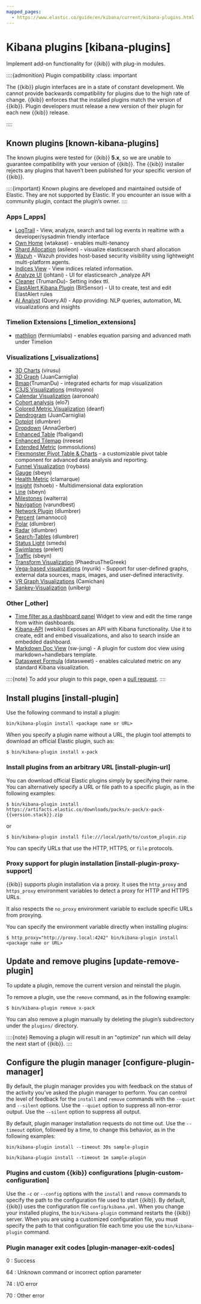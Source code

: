 ```yaml
---
mapped_pages:
  - https://www.elastic.co/guide/en/kibana/current/kibana-plugins.html
---
```


# Kibana plugins [kibana-plugins]

Implement add-on functionality for {{kib}} with plug-in modules.

::::{admonition} Plugin compatibility
:class: important

The {{kib}} plugin interfaces are in a state of constant development.  We cannot provide backwards compatibility for plugins due to the high rate of change.  {{kib}} enforces that the installed plugins match the version of {{kib}}. Plugin developers must release a new version of their plugin for each new {{kib}} release.

::::



## Known plugins [known-kibana-plugins]

The known plugins were tested for {{kib}} **5.x**, so we are unable to guarantee compatibility with your version of {{kib}}. The {{kib}} installer rejects any plugins that haven’t been published for your specific version of {{kib}}.

::::{important}
Known plugins are developed and maintained outside of Elastic. They are not supported by Elastic. If you encounter an issue with a community plugin, contact the plugin’s owner.
::::



### Apps [_apps]

* [LogTrail](https://github.com/sivasamyk/logtrail) - View, analyze, search and tail log events in realtime with a developer/sysadmin friendly interface
* [Own Home](https://github.com/wtakase/kibana-own-home) (wtakase) - enables multi-tenancy
* [Shard Allocation](https://github.com/asileon/kibana_shard_allocation) (asileon) - visualize elasticsearch shard allocation
* [Wazuh](https://github.com/wazuh/wazuh-kibana-app) - Wazuh provides host-based security visibility using lightweight multi-platform agents.
* [Indices View](https://github.com/TrumanDu/indices_view) - View indices related information.
* [Analyze UI](https://github.com/johtani/analyze-api-ui-plugin) (johtani) - UI for elasticsearch _analyze API
* [Cleaner](https://github.com/TrumanDu/cleaner) (TrumanDu)- Setting index ttl.
* [ElastAlert Kibana Plugin](https://github.com/bitsensor/elastalert-kibana-plugin) (BitSensor) - UI to create, test and edit ElastAlert rules
* [AI Analyst](https://github.com/query-ai/queryai-kibana-plugin) (Query.AI) - App providing: NLP queries, automation, ML visualizations and insights


### Timelion Extensions [_timelion_extensions]

* [mathlion](https://github.com/fermiumlabs/mathlion) (fermiumlabs) - enables equation parsing and advanced math under Timelion


### Visualizations [_visualizations]

* [3D Charts](https://github.com/virusu/3D_kibana_charts_vis) (virusu)
* [3D Graph](https://github.com/JuanCarniglia/area3d_vis) (JuanCarniglia)
* [Bmap](https://github.com/TrumanDu/bmap)(TrumanDu) - integrated echarts for map visualization
* [C3JS Visualizations](https://github.com/mstoyano/kbn_c3js_vis) (mstoyano)
* [Calendar Visualization](https://github.com/aaronoah/kibana_calendar_vis) (aaronoah)
* [Cohort analysis](https://github.com/elo7/cohort) (elo7)
* [Colored Metric Visualization](https://github.com/DeanF/health_metric_vis) (deanf)
* [Dendrogram](https://github.com/JuanCarniglia/dendrogram_vis) (JuanCarniglia)
* [Dotplot](https://github.com/dlumbrer/kbn_dotplot) (dlumbrer)
* [Dropdown](https://github.com/AnnaGerber/kibana_dropdown) (AnnaGerber)
* [Enhanced Table](https://github.com/fbaligand/kibana-enhanced-table) (fbaligand)
* [Enhanced Tilemap](https://github.com/nreese/enhanced_tilemap) (nreese)
* [Extended Metric](https://github.com/ommsolutions/kibana_ext_metrics_vis) (ommsolutions)
* [Flexmonster Pivot Table & Charts](https://github.com/flexmonster/pivot-kibana) - a customizable pivot table component for advanced data analysis and reporting.
* [Funnel Visualization](https://github.com/outbrain/ob-kb-funnel) (roybass)
* [Gauge](https://github.com/sbeyn/kibana-plugin-gauge-sg) (sbeyn)
* [Health Metric](https://github.com/clamarque/Kibana_health_metric_vis) (clamarque)
* [Insight](https://github.com/tshoeb/Insight) (tshoeb) - Multidimensional data exploration
* [Line](https://github.com/sbeyn/kibana-plugin-line-sg) (sbeyn)
* [Milestones](https://github.com/walterra/kibana-milestones-vis) (walterra)
* [Navigation](https://github.com/varundbest/navigation) (varundbest)
* [Network Plugin](https://github.com/dlumbrer/kbn_network) (dlumbrer)
* [Percent](https://github.com/amannocci/kibana-plugin-metric-percent) (amannocci)
* [Polar](https://github.com/dlumbrer/kbn_polar) (dlumbrer)
* [Radar](https://github.com/dlumbrer/kbn_radar) (dlumbrer)
* [Search-Tables](https://github.com/dlumbrer/kbn_searchtables) (dlumbrer)
* [Status Light](https://github.com/Smeds/status_light_visualization) (smeds)
* [Swimlanes](https://github.com/prelert/kibana-swimlane-vis) (prelert)
* [Traffic](https://github.com/sbeyn/kibana-plugin-traffic-sg) (sbeyn)
* [Transform Visualization](https://github.com/PhaedrusTheGreek/transform_vis) (PhaedrusTheGreek)
* [Vega-based visualizations](https://github.com/nyurik/kibana-vega-vis) (nyurik) - Support for user-defined graphs, external data sources, maps, images, and user-defined interactivity.
* [VR Graph Visualizations](https://github.com/Camichan/kbn_aframe) (Camichan)
* [Sankey-Visualization](https://github.com/uniberg/kbn_sankey_vis) (uniberg)


### Other [_other]

* [Time filter as a dashboard panel](https://github.com/nreese/kibana-time-plugin) Widget to view and edit the time range from within dashboards.
* [Kibana-API](https://github.com/Webiks/kibana-API.git) (webiks) Exposes an API with Kibana functionality. Use it to create, edit and embed visualizations, and also to search inside an embedded dashboard.
* [Markdown Doc View](https://github.com/sw-jung/kibana_markdown_doc_view) (sw-jung) - A plugin for custom doc view using markdown+handlebars template.
* [Datasweet Formula](https://github.com/datasweet-fr/kibana-datasweet-formula) (datasweet) - enables calculated metric on any standard Kibana visualization.

::::{note}
To add your plugin to this page, open a [pull request](https://github.com/elastic/kibana/tree/master/docs/plugins/known-plugins.asciidoc).
::::



## Install plugins [install-plugin]

Use the following command to install a plugin:

```shell
bin/kibana-plugin install <package name or URL>
```

When you specify a plugin name without a URL, the plugin tool attempts to download an official Elastic plugin, such as:

```shell
$ bin/kibana-plugin install x-pack
```


### Install plugins from an arbitrary URL [install-plugin-url]

You can download official Elastic plugins simply by specifying their name. You can alternatively specify a URL or file path to a specific plugin, as in the following examples:

```shell subs=true
$ bin/kibana-plugin install https://artifacts.elastic.co/downloads/packs/x-pack/x-pack-{{version.stack}}.zip
```

or

```shell
$ bin/kibana-plugin install file:///local/path/to/custom_plugin.zip
```

You can specify URLs that use the HTTP, HTTPS, or `file` protocols.


### Proxy support for plugin installation [install-plugin-proxy-support]

{{kib}} supports plugin installation via a proxy. It uses the `http_proxy` and `https_proxy` environment variables to detect a proxy for HTTP and HTTPS URLs.

It also respects the `no_proxy` environment variable to exclude specific URLs from proxying.

You can specify the environment variable directly when installing plugins:

```shell
$ http_proxy="http://proxy.local:4242" bin/kibana-plugin install <package name or URL>
```


## Update and remove plugins [update-remove-plugin]

To update a plugin, remove the current version and reinstall the plugin.

To remove a plugin, use the `remove` command, as in the following example:

```shell
$ bin/kibana-plugin remove x-pack
```

You can also remove a plugin manually by deleting the plugin’s subdirectory under the `plugins/` directory.

::::{note}
Removing a plugin will result in an "optimize" run which will delay the next start of {{kib}}.
::::



## Configure the plugin manager [configure-plugin-manager]

By default, the plugin manager provides you with feedback on the status of the activity you’ve asked the plugin manager to perform. You can control the level of feedback for the `install` and `remove` commands with the `--quiet` and `--silent` options. Use the `--quiet` option to suppress all non-error output. Use the `--silent` option to suppress all output.

By default, plugin manager installation requests do not time out. Use the `--timeout` option, followed by a time, to change this behavior, as in the following examples:

```shell
bin/kibana-plugin install --timeout 30s sample-plugin
```

```shell
bin/kibana-plugin install --timeout 1m sample-plugin
```


### Plugins and custom {{kib}} configurations [plugin-custom-configuration]

Use the `-c` or `--config` options with the `install` and `remove` commands to specify the path to the configuration file used to start {{kib}}. By default, {{kib}} uses the configuration file `config/kibana.yml`. When you change your installed plugins, the `bin/kibana-plugin` command restarts the {{kib}} server. When you are using a customized configuration file, you must specify the path to that configuration file each time you use the `bin/kibana-plugin` command.


### Plugin manager exit codes [plugin-manager-exit-codes]

0
:   Success

64
:   Unknown command or incorrect option parameter

74
:   I/O error

70
:   Other error

